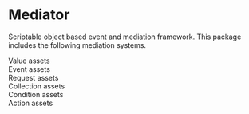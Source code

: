 # Mediator

Scriptable object based event and mediation framework. This package includes the following mediation systems.

Value assets  
Event assets  
Request assets  
Collection assets  
Condition assets  
Action assets  

